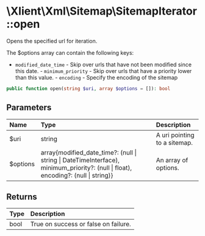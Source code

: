 # \\Xlient\\Xml\\Sitemap\\SitemapIterator::open

Opens the specified url for iteration.

The $options array can contain the following keys:

- `modified_date_time`   - Skip over urls that have not been modified since this date. - `minimum_priority`     - Skip over urls that have a priority lower than this value. - `encoding`             - Specify the encoding of the sitemap

```php
public function open(string $uri, array $options = []): bool
```

## Parameters

| Name | Type | Description |
| :--- | :--- | :--- |
| $uri | string | A uri pointing to a sitemap. |
| $options | array\{modified\_date\_time?: \(null \| string \| DateTimeInterface\), minimum\_priority?: \(null \| float\), encoding?: \(null \| string\)\} | An array of options. |

## Returns

| Type | Description |
| :--- | :--- |
| bool | True on success or false on failure. |